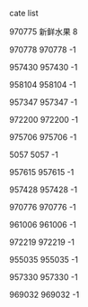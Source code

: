 cate list

970775 新鲜水果 8

970778 970778 -1

957430 957430 -1

958104 958104 -1

957347 957347 -1

972200 972200 -1

975706 975706 -1

5057 5057 -1

957615 957615 -1

957428 957428 -1

970776 970776 -1

961006 961006 -1

972219 972219 -1

955035 955035 -1

957330 957330 -1

969032 969032 -1

